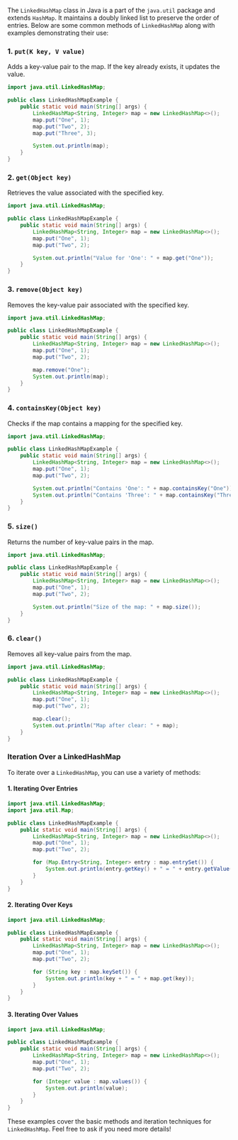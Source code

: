 The `LinkedHashMap` class in Java is a part of the `java.util` package and extends `HashMap`. It maintains a doubly linked list to preserve the order of entries. Below are some common methods of `LinkedHashMap` along with examples demonstrating their use:

### 1. `put(K key, V value)`

Adds a key-value pair to the map. If the key already exists, it updates the value.

```java
import java.util.LinkedHashMap;

public class LinkedHashMapExample {
    public static void main(String[] args) {
        LinkedHashMap<String, Integer> map = new LinkedHashMap<>();
        map.put("One", 1);
        map.put("Two", 2);
        map.put("Three", 3);

        System.out.println(map);
    }
}
```

### 2. `get(Object key)`

Retrieves the value associated with the specified key.

```java
import java.util.LinkedHashMap;

public class LinkedHashMapExample {
    public static void main(String[] args) {
        LinkedHashMap<String, Integer> map = new LinkedHashMap<>();
        map.put("One", 1);
        map.put("Two", 2);

        System.out.println("Value for 'One': " + map.get("One"));
    }
}
```

### 3. `remove(Object key)`

Removes the key-value pair associated with the specified key.

```java
import java.util.LinkedHashMap;

public class LinkedHashMapExample {
    public static void main(String[] args) {
        LinkedHashMap<String, Integer> map = new LinkedHashMap<>();
        map.put("One", 1);
        map.put("Two", 2);

        map.remove("One");
        System.out.println(map);
    }
}
```

### 4. `containsKey(Object key)`

Checks if the map contains a mapping for the specified key.

```java
import java.util.LinkedHashMap;

public class LinkedHashMapExample {
    public static void main(String[] args) {
        LinkedHashMap<String, Integer> map = new LinkedHashMap<>();
        map.put("One", 1);
        map.put("Two", 2);

        System.out.println("Contains 'One': " + map.containsKey("One"));
        System.out.println("Contains 'Three': " + map.containsKey("Three"));
    }
}
```

### 5. `size()`

Returns the number of key-value pairs in the map.

```java
import java.util.LinkedHashMap;

public class LinkedHashMapExample {
    public static void main(String[] args) {
        LinkedHashMap<String, Integer> map = new LinkedHashMap<>();
        map.put("One", 1);
        map.put("Two", 2);

        System.out.println("Size of the map: " + map.size());
    }
}
```

### 6. `clear()`

Removes all key-value pairs from the map.

```java
import java.util.LinkedHashMap;

public class LinkedHashMapExample {
    public static void main(String[] args) {
        LinkedHashMap<String, Integer> map = new LinkedHashMap<>();
        map.put("One", 1);
        map.put("Two", 2);

        map.clear();
        System.out.println("Map after clear: " + map);
    }
}
```

### Iteration Over a LinkedHashMap

To iterate over a `LinkedHashMap`, you can use a variety of methods:

#### 1. Iterating Over Entries

```java
import java.util.LinkedHashMap;
import java.util.Map;

public class LinkedHashMapExample {
    public static void main(String[] args) {
        LinkedHashMap<String, Integer> map = new LinkedHashMap<>();
        map.put("One", 1);
        map.put("Two", 2);

        for (Map.Entry<String, Integer> entry : map.entrySet()) {
            System.out.println(entry.getKey() + " = " + entry.getValue());
        }
    }
}
```

#### 2. Iterating Over Keys

```java
import java.util.LinkedHashMap;

public class LinkedHashMapExample {
    public static void main(String[] args) {
        LinkedHashMap<String, Integer> map = new LinkedHashMap<>();
        map.put("One", 1);
        map.put("Two", 2);

        for (String key : map.keySet()) {
            System.out.println(key + " = " + map.get(key));
        }
    }
}
```

#### 3. Iterating Over Values

```java
import java.util.LinkedHashMap;

public class LinkedHashMapExample {
    public static void main(String[] args) {
        LinkedHashMap<String, Integer> map = new LinkedHashMap<>();
        map.put("One", 1);
        map.put("Two", 2);

        for (Integer value : map.values()) {
            System.out.println(value);
        }
    }
}
```

These examples cover the basic methods and iteration techniques for `LinkedHashMap`. Feel free to ask if you need more details!
